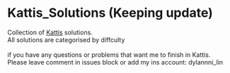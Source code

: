 # Kattis_Solutions (Keeping update)
Collection of [Kattis](https://open.kattis.com) solutions.\
All solutions are categorised by diffculty\
\
if you have any questions or problems that want me to finish in Kattis.\
Please leave comment in issues block or add my ins account: dylannni_lin

